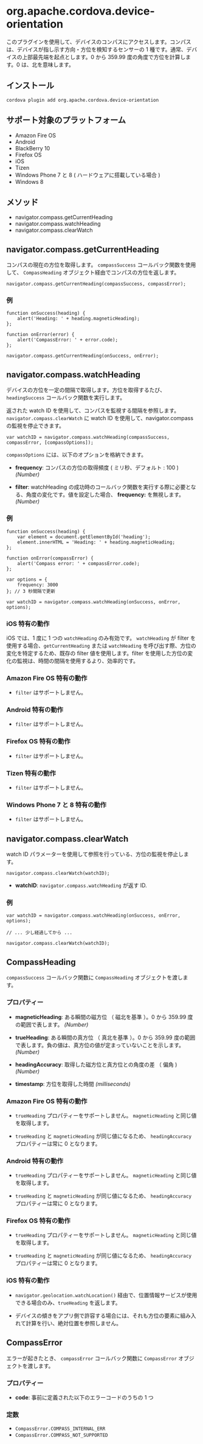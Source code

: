 <!---
    Licensed to the Apache Software Foundation (ASF) under one
    or more contributor license agreements.  See the NOTICE file
    distributed with this work for additional information
    regarding copyright ownership.  The ASF licenses this file
    to you under the Apache License, Version 2.0 (the
    "License"); you may not use this file except in compliance
    with the License.  You may obtain a copy of the License at

      http://www.apache.org/licenses/LICENSE-2.0

    Unless required by applicable law or agreed to in writing,
    software distributed under the License is distributed on an
    "AS IS" BASIS, WITHOUT WARRANTIES OR CONDITIONS OF ANY
    KIND, either express or implied.  See the License for the
    specific language governing permissions and limitations
    under the License.
-->

# org.apache.cordova.device-orientation

このプラグインを使用して、デバイスのコンパスにアクセスします。コンパスは、デバイスが指し示す方向・方位を検知するセンサーの 1 種です。通常、デバイスの上部最先端を起点とします。0 から 359.99 度の角度で方位を計算します。0 は、北を意味します。

## インストール

    cordova plugin add org.apache.cordova.device-orientation

## サポート対象のプラットフォーム

- Amazon Fire OS
- Android
- BlackBerry 10
- Firefox OS
- iOS
- Tizen
- Windows Phone 7 と 8 ( ハードウェアに搭載している場合 )
- Windows 8

## メソッド

- navigator.compass.getCurrentHeading
- navigator.compass.watchHeading
- navigator.compass.clearWatch

## navigator.compass.getCurrentHeading

コンパスの現在の方位を取得します。 `compassSuccess` コールバック関数を使用して、 `CompassHeading` オブジェクト経由でコンパスの方位を返します。

    navigator.compass.getCurrentHeading(compassSuccess, compassError);

### 例

    function onSuccess(heading) {
        alert('Heading: ' + heading.magneticHeading);
    };

    function onError(error) {
        alert('CompassError: ' + error.code);
    };

    navigator.compass.getCurrentHeading(onSuccess, onError);

## navigator.compass.watchHeading

デバイスの方位を一定の間隔で取得します。方位を取得するたび、 `headingSuccess` コールバック関数を実行します。

返された watch ID を使用して、コンパスを監視する間隔を参照します。 `navigator.compass.clearWatch` に watch ID を使用して、navigator.compass の監視を停止できます。

    var watchID = navigator.compass.watchHeading(compassSuccess, compassError, [compassOptions]);

`compassOptions` には、以下のオプションを格納できます。

- __frequency__: コンパスの方位の取得頻度 ( ミリ秒、デフォルト : 100 ) _(Number)_ 

- __filter__: watchHeading の成功時のコールバック関数を実行する際に必要となる、角度の変化です。値を設定した場合、 __frequency:__ を無視します。 _(Number)_

### 例

    function onSuccess(heading) {
        var element = document.getElementById('heading');
        element.innerHTML = 'Heading: ' + heading.magneticHeading;
    };

    function onError(compassError) {
        alert('Compass error: ' + compassError.code);
    };

    var options = {
        frequency: 3000
    }; // 3 秒間隔で更新

    var watchID = navigator.compass.watchHeading(onSuccess, onError, options);


### iOS 特有の動作

iOS では、1 度に 1 つの `watchHeading` のみ有効です。
`watchHeading` が filter を使用する場合、`getCurrentHeading` または `watchHeading` を呼び出す際、方位の変化を特定するため、既存の filter 値を使用します。filter を使用した方位の変化の監視は、時間の間隔を使用するより、効率的です。

### Amazon Fire OS 特有の動作

- `filter` はサポートしません。

### Android 特有の動作

- `filter` はサポートしません。

### Firefox OS 特有の動作

- `filter` はサポートしません。

### Tizen 特有の動作

- `filter` はサポートしません。

### Windows Phone 7 と 8 特有の動作

- `filter` はサポートしません。

## navigator.compass.clearWatch

watch ID パラメーターを使用して参照を行っている、方位の監視を停止します。

    navigator.compass.clearWatch(watchID);

- __watchID__: `navigator.compass.watchHeading` が返す ID.

### 例

    var watchID = navigator.compass.watchHeading(onSuccess, onError, options);

    // ... 少し経過してから ...

    navigator.compass.clearWatch(watchID);

## CompassHeading

`compassSuccess` コールバック関数に `CompassHeading` オブジェクトを渡します。

### プロパティー

- __magneticHeading__: ある瞬間の磁方位 （ 磁北を基準 ）。0 から 359.99 度の範囲で表します。 _(Number)_

- __trueHeading__: ある瞬間の真方位 （ 真北を基準 ）。0 から 359.99 度の範囲で表します。負の値は、真方位の値が定まっていないことを示します。  _(Number)_

- __headingAccuracy__: 取得した磁方位と真方位との角度の差 （ 偏角 ) _(Number)_

- __timestamp__: 方位を取得した時間 _(milliseconds)_


### Amazon Fire OS 特有の動作

- `trueHeading` プロパティーをサポートしません。 `magneticHeading` と同じ値を取得します。

- `trueHeading` と `magneticHeading` が同じ値になるため、 `headingAccuracy` プロパティーは常に 0 となります。

### Android 特有の動作

- `trueHeading` プロパティーをサポートしません。 `magneticHeading` と同じ値を取得します。

- `trueHeading` と `magneticHeading` が同じ値になるため、 `headingAccuracy` プロパティーは常に 0 となります。

### Firefox OS 特有の動作

- `trueHeading` プロパティーをサポートしません。 `magneticHeading` と同じ値を取得します。

- `trueHeading` と `magneticHeading` が同じ値になるため、 `headingAccuracy` プロパティーは常に 0 となります。

### iOS 特有の動作

- `navigator.geolocation.watchLocation()` 経由で、位置情報サービスが使用できる場合のみ、`trueHeading` を返します。

- デバイスの傾きをアプリ側で許容する場合には、それも方位の要素に組み入れて計算を行い、絶対位置を参照しません。

## CompassError

エラーが起きたとき、 `compassError` コールバック関数に `CompassError` オブジェクトを渡します。

### プロパティー

- __code__: 事前に定義された以下のエラーコードのうちの 1 つ

### 定数

- `CompassError.COMPASS_INTERNAL_ERR`
- `CompassError.COMPASS_NOT_SUPPORTED`


